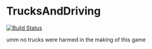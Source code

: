 # TrucksAndDriving
[![Build Status](https://travis-ci.com/foxsan48/TrucksAndDriving.png?branch=master)](https://travis-ci.com/foxsan48/TrucksAndDriving)

umm no trucks were harmed in the making of this game
